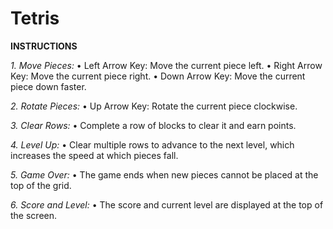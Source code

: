 # Tetris

**INSTRUCTIONS**

*1. Move Pieces:*
	• Left Arrow Key: Move the current piece left.
	• Right Arrow Key: Move the current piece right.
	• Down Arrow Key: Move the current piece down faster.
 
*2. Rotate Pieces:*
	• Up Arrow Key: Rotate the current piece clockwise.
 
*3. Clear Rows:*
	• Complete a row of blocks to clear it and earn points.
 
*4. Level Up:*
	• Clear multiple rows to advance to the next level, which increases the speed at which pieces fall.

*5. Game Over:*
	• The game ends when new pieces cannot be placed at the top of the grid.

*6. Score and Level:*
	• The score and current level are displayed at the top of the screen.

